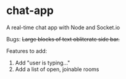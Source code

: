 # chat-app
A real-time chat app with Node and Socket.io

Bugs: 
<s>Large blocks of text obliterate side bar.</s>

Features to add:
1) Add "user is typing..."
2) Add a list of open, joinable rooms
